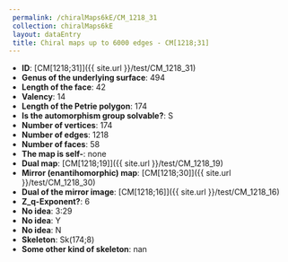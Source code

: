 ```yaml
--- 
 permalink: /chiralMaps6kE/CM_1218_31 
 collection: chiralMaps6kE
 layout: dataEntry
 title: Chiral maps up to 6000 edges - CM[1218;31]
---
```


- **ID**: [CM[1218;31]]({{ site.url }}/test/CM_1218_31)
- **Genus of the underlying surface**: 494
- **Length of the face**: 42
- **Valency**: 14
- **Length of the Petrie polygon**: 174
- **Is the automorphism group solvable?**: S
- **Number of vertices**: 174
- **Number of edges**: 1218
- **Number of faces**: 58
- **The map is self-**: none
- **Dual map**: [CM[1218;19]]({{ site.url }}/test/CM_1218_19)
- **Mirror (enantihomorphic) map**: [CM[1218;30]]({{ site.url }}/test/CM_1218_30)
- **Dual of the mirror image**: [CM[1218;16]]({{ site.url }}/test/CM_1218_16)
- **Z_q-Exponent?**: 6
- **No idea**:  3:29
- **No idea**: Y
- **No idea**: N
- **Skeleton**: Sk(174;8)
- **Some other kind of skeleton**: nan
